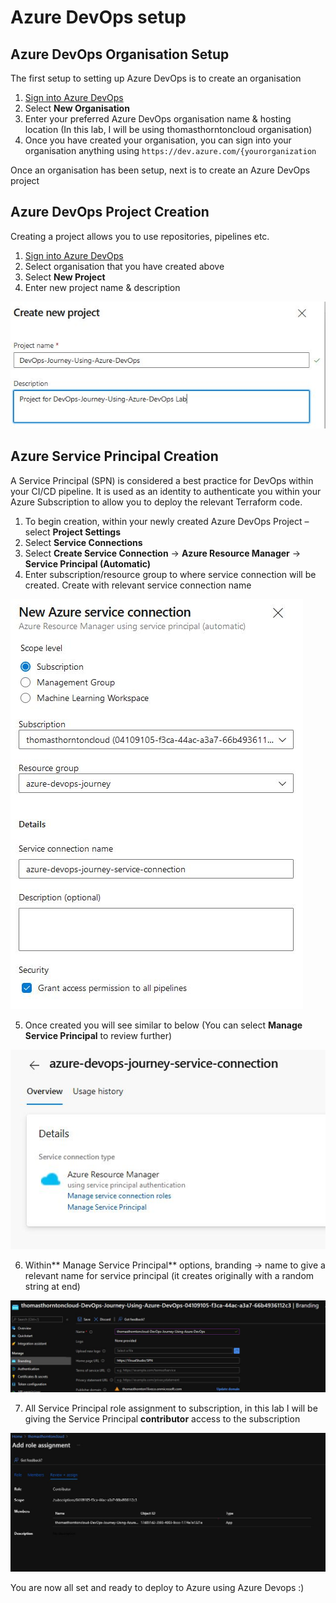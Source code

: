 # Azure DevOps setup

## Azure DevOps Organisation Setup
The first setup to setting up Azure DevOps is to create an organisation

1. [Sign into Azure DevOps](https://go.microsoft.com/fwlink/?LinkId=307137)
2. Select **New Organisation**
3. Enter your preferred Azure DevOps organisation name & hosting location (In this lab, I will be using thomasthorntoncloud organisation)
4. Once you have created your organisation, you can sign into your organisation anything using
`https://dev.azure.com/{yourorganization`

Once an organisation has been setup, next is to create an Azure DevOps project

## Azure DevOps Project Creation
Creating a project allows you to use repositories, pipelines etc. 

1. [Sign into Azure DevOps](https://go.microsoft.com/fwlink/?LinkId=307137)
2. Select organisation that you have created above
3. Select **New Project**
4. Enter new project name & description

![](images/azure-devops-project-creation.png)

## Azure Service Principal Creation
A Service Principal (SPN) is considered a best practice for DevOps within your CI/CD pipeline. It is used as an identity to authenticate you within your Azure Subscription to allow you to deploy the relevant Terraform code.

1. To begin creation, within your newly created Azure DevOps Project – select **Project Settings**
2. Select **Service Connections**
3. Select **Create Service Connection** -> **Azure Resource Manager** -> **Service Principal (Automatic)**
4. Enter subscription/resource group to where service connection will be created. Create with relevant service connection name

![](images/azure-devops-service-connection.png)

5. Once created you will see similar to below (You can select **Manage Service Principal** to review further)

![](images/azure-devops-service-connection-2.png)

6. Within** Manage Service Principal** options, branding -> name to give a relevant name for service principal (it creates originally with a random string at end)

![](images/azure-devops-service-connection-3.png)

7. All Service Principal role assignment to subscription, in this lab I will be giving the Service Principal **contributor** access to the subscription

![](images/azure-devops-service-connection-4.png)

You are now all set and ready to deploy to Azure using Azure Devops :)